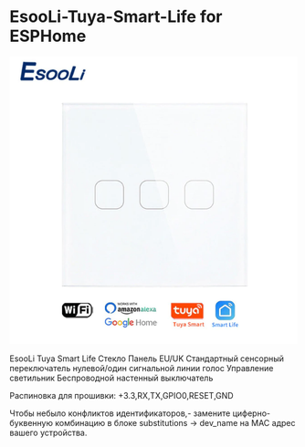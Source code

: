 # EsooLi-Tuya-Smart-Life for ESPHome
![](images/sample.png)

EsooLi Tuya Smart Life Стекло Панель EU/UK Стандартный сенсорный переключатель нулевой/один сигнальной линии голос Управление светильник Беспроводной настенный выключатель

Распиновка для прошивки:
+3.3,RX,TX,GPIO0,RESET,GND

Чтобы небыло конфликтов идентификаторов,- замените циферно-буквенную комбинацию в блоке substitutions -> dev_name на MAC адрес вашего устройства.
